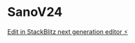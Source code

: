 # SanoV24

[Edit in StackBlitz next generation editor ⚡️](https://stackblitz.com/~/github.com/scoshields/SanoV24)